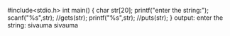 #include<stdio.h>
int main()
{
    char str[20];
    printf("enter the string:");
    scanf("%s",str);
 //gets(str);
 printf("%s",str);
 //puts(str);
}
output:
enter the string: sivauma
sivauma
